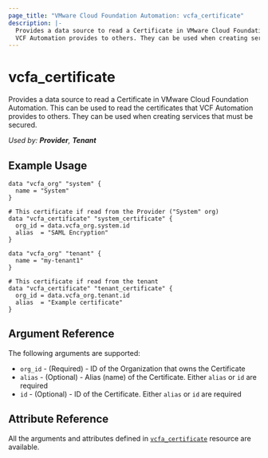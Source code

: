 ```yaml
---
page_title: "VMware Cloud Foundation Automation: vcfa_certificate"
description: |-
  Provides a data source to read a Certificate in VMware Cloud Foundation Automation. This can be used to read the certificates that
  VCF Automation provides to others. They can be used when creating services that must be secured.
---
```


# vcfa_certificate

Provides a data source to read a Certificate in VMware Cloud Foundation Automation. This can be used to read the certificates that
VCF Automation provides to others. They can be used when creating services that must be secured.

_Used by: **Provider**, **Tenant**_

## Example Usage

```hcl
data "vcfa_org" "system" {
  name = "System"
}

# This certificate if read from the Provider ("System" org)
data "vcfa_certificate" "system_certificate" {
  org_id = data.vcfa_org.system.id
  alias  = "SAML Encryption"
}

data "vcfa_org" "tenant" {
  name = "my-tenant1"
}

# This certificate if read from the tenant
data "vcfa_certificate" "tenant_certificate" {
  org_id = data.vcfa_org.tenant.id
  alias  = "Example certificate"
}
```

## Argument Reference

The following arguments are supported:

- `org_id` - (Required) - ID of the Organization that owns the Certificate
- `alias` - (Optional)  - Alias (name) of the Certificate. Either `alias` or `id` are required
- `id` - (Optional)  - ID of the Certificate. Either `alias` or `id` are required

## Attribute Reference

All the arguments and attributes defined in
[`vcfa_certificate`](/providers/vmware/vcfa/latest/docs/resources/certificate) resource are available.